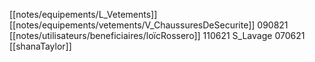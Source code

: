 [[notes/equipements/L_Vetements]] [[notes/equipements/vetements/V_ChaussuresDeSecurite]] 090821 [[notes/utilisateurs/beneficiaires/loïcRossero]]
110621 S_Lavage
070621 [[shanaTaylor]]